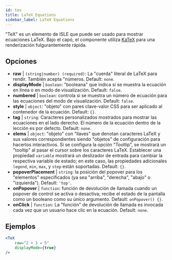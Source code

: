 ```yaml
---
id: tex
title: LaTeX Equations
sidebar_label: LaTeX Equations
---
```


"TeX" es un elemento de ISLE que puede ser usado para mostrar ecuaciones LaTeX. Bajo el capó, el componente utiliza [KaTeX](https://github.com/Khan/KaTeX) para una renderización fulgurantemente rápida.

## Opciones

* __raw__ | `(string|number) (required)`: La "cuerda" literal de LaTeX para rendir. También acepta "números. Default: `none`.
* __displayMode__ | `boolean`: "booleana" que indica si se muestra la ecuación en línea o en modo de visualización. Default: `false`.
* __numbered__ | `boolean`: controla si se muestra un número de ecuación para las ecuaciones del modo de visualización. Default: `false`.
* __style__ | `object`: "objeto" con pares clave-valor CSS para ser aplicado al contenedor de la ecuación. Default: `{}`.
* __tag__ | `string`: Caracteres personalizados mostrados para mostrar las ecuaciones en el lado derecho. El número de la ecuación dentro de la lección es por defecto. Default: `none`.
* __elems__ | `object`: "objeto" con "llaves" que denotan caracteres LaTeX y sus valores correspondientes siendo "objetos" de configuración para hacerlos interactivos. Si se configura la opción "Tooltip", se mostrará un "tooltip" al pasar el cursor sobre los caracteres LaTeX. Establecer una propiedad `variable` mostrará un deslizador de entrada para cambiar la respectiva variable de estado; en este caso, las propiedades adicionales `legend`, `min`, `max`, y `step` están soportadas. Default: `{}`.
* __popoverPlacement__ | `string`: la posición del popover para los "elementos" especificados (ya sea "arriba", "derecha", "abajo" o "izquierda"). Default: `'top'`.
* __onPopover__ | `function`: función de devolución de llamada cuando un popover de control se activa o desactiva; recibe el estado de la pantalla como un booleano como su único argumento. Default: `onPopover() {}`.
* __onClick__ | `function`: La "función" de devolución de llamada es invocada cada vez que un usuario hace clic en la ecuación. Default: `none`.


## Ejemplos

```jsx live
<TeX
    raw="2 + 3 = 5"
    displayMode={true}
/>
```



